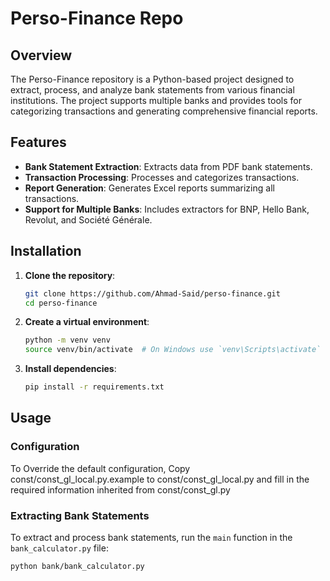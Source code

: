 # Perso-Finance Repo

## Overview

The Perso-Finance repository is a Python-based project designed to extract, process, and analyze bank statements from various financial institutions. The project supports multiple banks and provides tools for categorizing transactions and generating comprehensive financial reports.

## Features

- **Bank Statement Extraction**: Extracts data from PDF bank statements.
- **Transaction Processing**: Processes and categorizes transactions.
- **Report Generation**: Generates Excel reports summarizing all transactions.
- **Support for Multiple Banks**: Includes extractors for BNP, Hello Bank, Revolut, and Société Générale.

## Installation

1. **Clone the repository**:
    ```sh
    git clone https://github.com/Ahmad-Said/perso-finance.git
    cd perso-finance
    ```

2. **Create a virtual environment**:
    ```sh
    python -m venv venv
    source venv/bin/activate  # On Windows use `venv\Scripts\activate`
    ```

3. **Install dependencies**:
    ```sh
    pip install -r requirements.txt
    ```

## Usage

### Configuration

To Override the default configuration,
Copy const/const_gl_local.py.example to const/const_gl_local.py 
   and fill in the required information inherited from const/const_gl.py

### Extracting Bank Statements

To extract and process bank statements, run the `main` function in the `bank_calculator.py` file:

```sh
python bank/bank_calculator.py
```